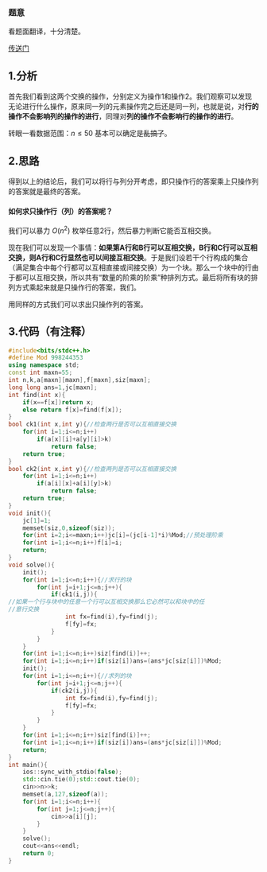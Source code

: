 ### 题意
看题面翻译，十分清楚。

[传送门](https://www.luogu.com.cn/problem/AT_arc107_c)
## 1.分析
首先我们看到这两个交换的操作，分别定义为操作1和操作2。我们观察可以发现无论进行什么操作，原来同一列的元素操作完之后还是同一列，也就是说，对**行的操作不会影响列的操作的进行**，同理对**列的操作不会影响行的操作的进行**。

转眼一看数据范围：$n \le 50$ 基本可以确定是~~乱搞了~~。
## 2.思路
得到以上的结论后，我们可以将行与列分开考虑，即只操作行的答案乘上只操作列的答案就是最终的答案。
#### 如何求只操作行（列）的答案呢？
我们可以暴力 $O(n^2)$ 枚举任意2行，然后暴力判断它能否互相交换。

现在我们可以发现一个事情：**如果第A行和B行可以互相交换，B行和C行可以互相交换，则A行和C行显然也可以间接互相交换**。于是我们设若干个行构成的集合（满足集合中每个行都可以互相直接或间接交换）为一个块。那么一个块中的行由于都可以互相交换，所以共有“数量的阶乘的阶乘”种排列方式。最后将所有块的排列方式乘起来就是只操作行的答案，我们。

用同样的方式我们可以求出只操作列的答案。
## 3.代码（有注释）
```cpp
#include<bits/stdc++.h>
#define Mod 998244353
using namespace std;
const int maxn=55;
int n,k,a[maxn][maxn],f[maxn],siz[maxn];
long long ans=1,jc[maxn];
int find(int x){
    if(x==f[x])return x;
    else return f[x]=find(f[x]);
}
bool ck1(int x,int y){//检查两行是否可以互相直接交换
    for(int i=1;i<=n;i++)
        if(a[x][i]+a[y][i]>k)
            return false;
    return true;
}
bool ck2(int x,int y){//检查两列是否可以互相直接交换
    for(int i=1;i<=n;i++)
        if(a[i][x]+a[i][y]>k)
            return false;
    return true;
}
void init(){
    jc[1]=1;
    memset(siz,0,sizeof(siz));
    for(int i=2;i<=maxn;i++)jc[i]=(jc[i-1]*i)%Mod;//预处理阶乘
    for(int i=1;i<=n;i++)f[i]=i;
    return;
}
void solve(){
    init();
    for(int i=1;i<=n;i++){//求行的块
        for(int j=i+1;j<=n;j++){
            if(ck1(i,j)){
//如果一个行与块中的任意一个行可以互相交换那么它必然可以和块中的任
//意行交换
                int fx=find(i),fy=find(j);
                f[fy]=fx;
            }
        }
    }
    for(int i=1;i<=n;i++)siz[find(i)]++;
    for(int i=1;i<=n;i++)if(siz[i])ans=(ans*jc[siz[i]])%Mod;
    init();
    for(int i=1;i<=n;i++){//求列的块
        for(int j=i+1;j<=n;j++){
            if(ck2(i,j)){
                int fx=find(i),fy=find(j);
                f[fy]=fx;
            }
        }
    }
    for(int i=1;i<=n;i++)siz[find(i)]++;
    for(int i=1;i<=n;i++)if(siz[i])ans=(ans*jc[siz[i]])%Mod;
    return;
}
int main(){
    ios::sync_with_stdio(false);
    std::cin.tie(0);std::cout.tie(0);
    cin>>n>>k;
    memset(a,127,sizeof(a));
    for(int i=1;i<=n;i++){
        for(int j=1;j<=n;j++){
            cin>>a[i][j];
        }
    }
    solve();
    cout<<ans<<endl;
    return 0;
}
```